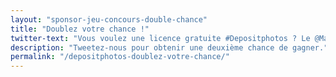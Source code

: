 ```yaml
---
layout: "sponsor-jeu-concours-double-chance"
title: "Doublez votre chance !"
twitter-text: "Vous voulez une licence gratuite #Depositphotos ? Le @MagDuWebdesign vous offre une chance "
description: "Tweetez-nous pour obtenir une deuxième chance de gagner."
permalink: "/depositphotos-doublez-votre-chance/"
---
```

